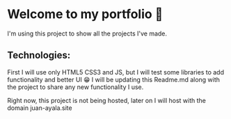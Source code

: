 # Welcome to my portfolio 👋
I'm using this project to show all the projects I've made.
## Technologies:
First I will use only HTML5 CSS3 and JS, but I will test some libraries to add functionality and better UI 😁
I will be updating this Readme.md along with the project to share any new functionality I use. 

Right now, this project is not being hosted, later on I will host with the domain juan-ayala.site
